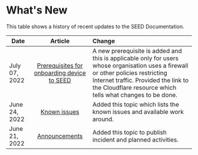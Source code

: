 # What's New

This table shows a history of recent updates to the SEED Documentation.

| Date  | Article | Change |
| ------------- |:-------------:|:-------------|
| July 07, 2022 | [Prerequisites for onboarding device to SEED](prerequisites-for-onboarding) | A new prerequisite is added and this is applicable only for users whose organisation uses a firewall or other policies restricting Internet traffic. Provided the link to the Cloudflare resource which tells what changes to be done. | 
| June 24, 2022     | [Known issues](known-issues)     | Added this topic which lists the known issues and available work around. |
| June 21, 2022 | [Announcements](announcements)  | Added this topic to publish incident and planned activities. |

